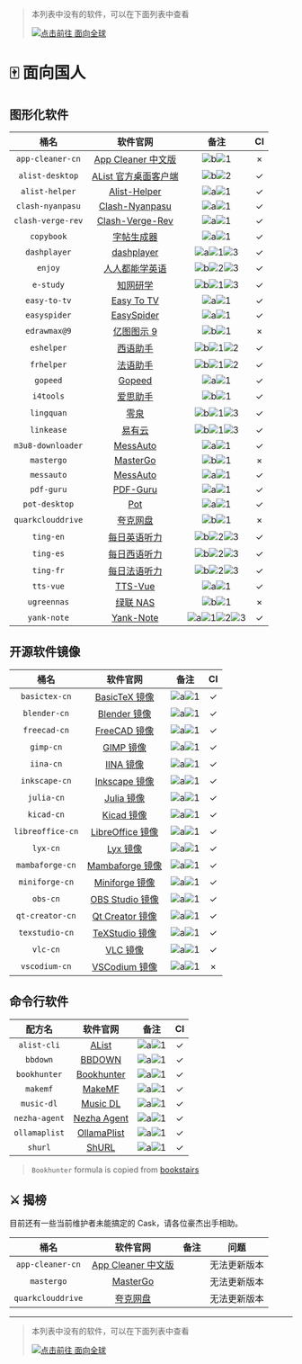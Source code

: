 <!-- markdownlint-disable MD041 -->

> 本列表中没有的软件，可以在下面列表中查看
>
> [![点击前往 面向全球](https://img.shields.io/badge/%E9%9D%A2%E5%90%91%E5%85%A8%E7%90%83-blue?style=for-the-badge&logo=homebrew&label=%E7%82%B9%E5%87%BB%E5%89%8D%E5%BE%80)](https://github.com/Brewforge/homebrew-extras/blob/main/List.md)

# 🀄️ 面向国人

## 图形化软件

|       桶名        |                                        软件官网                                         |                                    备注                                    | CI  |
| :---------------: | :-------------------------------------------------------------------------------------: | :------------------------------------------------------------------------: | :-: |
| `app-cleaner-cn`  |       [App Cleaner 中文版](https://nektony.com/zh-hans/mac-app-cleaner/download)        |                    ![b](assets/b.svg)![1](assets/1.svg)                    |  ×  |
|  `alist-desktop`  |                [AList 官方桌面客户端](https://mbd.pub/o/bread/ZJaTl5xy)                 |                    ![b](assets/b.svg)![2](assets/2.svg)                    | ✓  |
|  `alist-helper`   | [Alist-Helper](https://github.com/Xmarmalade/alisthelper/blob/master/README_zh-Hans.md) |                    ![a](assets/a.svg)![1](assets/1.svg)                    | ✓  |
| `clash-nyanpasu`  |              [Clash-Nyanpasu](https://github.com/keiko233/clash-nyanpasu)               |                    ![a](assets/a.svg)![1](assets/1.svg)                    | ✓  |
| `clash-verge-rev` |              [Clash-Verge-Rev](https://github.com/wonfen/clash-verge-rev)               |                    ![a](assets/a.svg)![1](assets/1.svg)                    | ✓  |
|    `copybook`     |                  [字帖生成器](https://github.com/xxNull-lsk/Copybook)                   |                    ![a](assets/a.svg)![1](assets/1.svg)                    | ✓  |
|   `dashplayer`    |                 [dashplayer](https://github.com/solidSpoon/DashPlayer)                  |           ![a](assets/a.svg)![1](assets/1.svg)![3](assets/3.svg)           | ✓  |
|      `enjoy`      |                      [人人都能学英语](https://1000h.org/enjoy-app)                      |           ![b](assets/b.svg)![2](assets/2.svg)![3](assets/3.svg)           | ✓  |
|     `e-study`     |                             [知网研学](https://e-study.com)                             |           ![b](assets/b.svg)![1](assets/1.svg)![3](assets/3.svg)           | ✓  |
|   `easy-to-tv`    |                 [Easy To TV](https://github.com/duolabmeng6/easy_to_tv)                 |                    ![a](assets/a.svg)![1](assets/1.svg)                    | ✓  |
|   `easyspider`    |                          [EasySpider](https://easyspider.net)                           | ![a](../homebrew-extras/assets/a.svg)![1](../homebrew-extras/assets/1.svg) | ✓  |
|   `edrawmax@9`    |                            [亿图图示 9](http://edrawsoft.cn)                            |                    ![b](assets/b.svg)![1](assets/1.svg)                    |  ×  |
|    `eshelper`     |                  [西语助手](https://www.eudic.net/v4/es/app/eshelper)                   |           ![b](assets/b.svg)![1](assets/1.svg)![2](assets/2.svg)           | ✓  |
|    `frhelper`     |                  [法语助手](https://www.eudic.net/v4/es/app/frhelper)                   |           ![b](assets/b.svg)![1](assets/1.svg)![2](assets/2.svg)           | ✓  |
|     `gopeed`      |                              [Gopeed](https://gopeed.com)                               |                    ![a](assets/a.svg)![1](assets/1.svg)                    | ✓  |
|     `i4tools`     |                              [爱思助手](https://www.i4.cn)                              |                    ![b](assets/b.svg)![1](assets/1.svg)                    | ✓  |
|    `lingquan`     |                                 [零泉](https://jan.ai)                                  |           ![b](assets/b.svg)![1](assets/1.svg)![3](assets/3.svg)           | ✓  |
|    `linkease`     |                           [易有云](https://app.linkease.com)                            |           ![b](assets/b.svg)![1](assets/1.svg)![3](assets/3.svg)           | ✓  |
| `m3u8-downloader` |                [MessAuto](https://github.com/HeiSir2014/M3U8-Downloader)                |                    ![a](assets/a.svg)![1](assets/1.svg)                    | ✓  |
|    `mastergo`     |                            [MasterGo](https://mastergo.com)                             |                    ![b](assets/b.svg)![1](assets/1.svg)                    |  ×  |
|    `messauto`     |                     [MessAuto](https://github.com/LeeeSe/MessAuto)                      |                    ![a](assets/a.svg)![1](assets/1.svg)                    | ✓  |
|    `pdf-guru`     |                    [PDF-Guru](https://github.com/kevin2li/PDF-Guru)                     |                    ![a](assets/a.svg)![1](assets/1.svg)                    | ✓  |
|   `pot-desktop`   |                      [Pot](https://github.com/pot-app/pot-desktop)                      |                    ![a](assets/a.svg)![1](assets/1.svg)                    | ✓  |
| `quarkclouddrive` |                            [夸克网盘](https://pan.quark.cn)                             |                    ![b](assets/b.svg)![1](assets/1.svg)                    |  ×  |
|     `ting-en`     |               [每日英语听力](http://www.francochinois.com/v4/en/app/ting)               |           ![b](assets/b.svg)![2](assets/2.svg)![3](assets/3.svg)           | ✓  |
|     `ting-es`     |               [每日西语听力](http://www.francochinois.com/v4/es/app/ting)               |           ![b](assets/b.svg)![2](assets/2.svg)![3](assets/3.svg)           | ✓  |
|     `ting-fr`     |               [每日法语听力](http://www.francochinois.com/v4/fr/app/ting)               |           ![b](assets/b.svg)![2](assets/2.svg)![3](assets/3.svg)           | ✓  |
|     `tts-vue`     |                     [TTS-Vue](https://tts-doc.loker.vip/home.html)                      |                    ![a](assets/a.svg)![1](assets/1.svg)                    | ✓  |
|    `ugreennas`    |                            [绿联 NAS](https://www.lulian.cn)                            |                    ![b](assets/b.svg)![1](assets/1.svg)                    |  ×  |
|    `yank-note`    |                        [Yank-Note](https://yank-note.com/zh-CN)                         |  ![a](assets/a.svg)![1](assets/1.svg)![2](assets/2.svg)![3](assets/3.svg)  | ✓  |

## 开源软件镜像

|       桶名       |                             软件官网                              |                 备注                 | CI  |
| :--------------: | :---------------------------------------------------------------: | :----------------------------------: | :-: |
|  `basictex-cn`   |   [BasicTeX 镜像](https://www.tug.org/mactex/morepackages.html)   | ![a](assets/a.svg)![1](assets/1.svg) | ✓  |
|   `blender-cn`   |              [Blender 镜像](https://www.blender.org)              | ![a](assets/a.svg)![1](assets/1.svg) | ✓  |
|   `freecad-cn`   |   [FreeCAD 镜像](https://www.freecad.org/index.php?lang=zh_CN)    | ![a](assets/a.svg)![1](assets/1.svg) | ✓  |
|    `gimp-cn`     |                 [GIMP 镜像](https://www.gimp.org)                 | ![a](assets/a.svg)![1](assets/1.svg) | ✓  |
|    `iina-cn`     |                   [IINA 镜像](https://iina.io)                    | ![a](assets/a.svg)![1](assets/1.svg) | ✓  |
|  `inkscape-cn`   | [Inkscape 镜像](https://inkscape.org/zh-hans/?switchlang=zh-hans) | ![a](assets/a.svg)![1](assets/1.svg) | ✓  |
|    `julia-cn`    |                [Julia 镜像](https://julialang.org)                | ![a](assets/a.svg)![1](assets/1.svg) | ✓  |
|    `kicad-cn`    |                  [Kicad 镜像](https://kicad.org)                  | ![a](assets/a.svg)![1](assets/1.svg) | ✓  |
| `libreoffice-cn` |         [LibreOffice 镜像](https://zh-cn.libreoffice.org)         | ![a](assets/a.svg)![1](assets/1.svg) | ✓  |
|     `lyx-cn`     |                  [Lyx 镜像](https://www.lyx.org)                  | ![a](assets/a.svg)![1](assets/1.svg) | ✓  |
| `mambaforge-cn`  |    [Mambaforge 镜像](https://github.com/conda-forge/miniforge)    | ![a](assets/a.svg)![1](assets/1.svg) | ✓  |
|  `miniforge-cn`  |    [Miniforge 镜像](https://github.com/conda-forge/miniforge)     | ![a](assets/a.svg)![1](assets/1.svg) | ✓  |
|     `obs-cn`     |          [OBS Studio 镜像](https://obsproject.com/zh-cn)          | ![a](assets/a.svg)![1](assets/1.svg) | ✓  |
| `qt-creator-cn`  |          [Qt Creator 镜像](https://www.qt.io/developers)          | ![a](assets/a.svg)![1](assets/1.svg) | ✓  |
|  `texstudio-cn`  |              [TeXStudio 镜像](https://texstudio.org)              | ![a](assets/a.svg)![1](assets/1.svg) | ✓  |
|     `vlc-cn`     |             [VLC 镜像](https://www.videolan.org/vlc)              | ![a](assets/a.svg)![1](assets/1.svg) | ✓  |
|  `vscodium-cn`   |       [VSCodium 镜像](https://github.com/VSCodium/vscodium)       | ![a](assets/a.svg)![1](assets/1.svg) |  ×  |

## 命令行软件

|    配方名     |                        软件官网                        |                 备注                 | CI  |
| :-----------: | :----------------------------------------------------: | :----------------------------------: | :-: |
|  `alist-cli`  |            [AList](https://alist.nn.ci/zh)             | ![a](assets/a.svg)![1](assets/1.svg) | ✓  |
|   `bbdown`    |      [BBDOWN](https://github.com/nilaoda/BBDown)       | ![a](assets/a.svg)![1](assets/1.svg) | ✓  |
| `bookhunter`  | [Bookhunter](https://github.com/bookstairs/bookhunter) | ![a](assets/a.svg)![1](assets/1.svg) | ✓  |
|   `makemf`    |    [MakeMF](https://github.com/Mrered/ShellScript)     | ![a](assets/a.svg)![1](assets/1.svg) | ✓  |
|  `music-dl`   |   [Music DL](https://github.com/guanguans/music-dl)    | ![a](assets/a.svg)![1](assets/1.svg) | ✓  |
| `nezha-agent` |           [Nezha Agent](https://nezha.wiki)            | ![a](assets/a.svg)![1](assets/1.svg) | ✓  |
| `ollamaplist` |  [OllamaPlist](https://github.com/Mrered/ShellScript)  | ![a](assets/a.svg)![1](assets/1.svg) | ✓  |
|    `shurl`    |       [ShURL](https://github.com/Mrered/yourlsh)       | ![a](assets/a.svg)![1](assets/1.svg) | ✓  |

> `Bookhunter` formula is copied from [bookstairs](https://github.com/bookstairs/homebrew-tap/blob/master/Formula/bookhunter.rb)

## ⚔️ 揭榜

目前还有一些当前维护者未能搞定的 Cask，请各位豪杰出手相助。

|       桶名        |                                  软件官网                                  | 备注 |     问题     |
| :---------------: | :------------------------------------------------------------------------: | :--: | :----------: |
| `app-cleaner-cn`  | [App Cleaner 中文版](https://nektony.com/zh-hans/mac-app-cleaner/download) |      | 无法更新版本 |
|    `mastergo`     |                      [MasterGo](https://mastergo.com)                      |      | 无法更新版本 |
| `quarkclouddrive` |                      [夸克网盘](https://pan.quark.cn)                      |      | 无法更新版本 |

---

> 本列表中没有的软件，可以在下面列表中查看
>
> [![点击前往 面向全球](https://img.shields.io/badge/%E9%9D%A2%E5%90%91%E5%85%A8%E7%90%83-blue?style=for-the-badge&logo=homebrew&label=%E7%82%B9%E5%87%BB%E5%89%8D%E5%BE%80)](https://github.com/Brewforge/homebrew-extras/blob/main/list.md)
